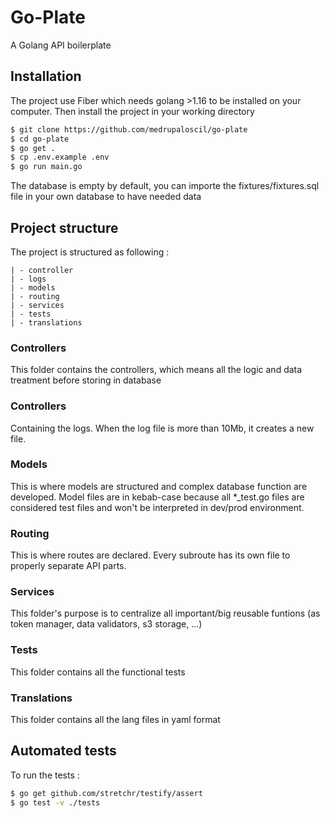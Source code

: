 
# Go-Plate
A Golang API boilerplate

## Installation

The project use Fiber which needs golang >1.16 to be installed on your computer. Then install the project in your working directory

```bash
$ git clone https://github.com/medrupaloscil/go-plate
$ cd go-plate
$ go get .
$ cp .env.example .env
$ go run main.go
```
The database is empty by default, you can importe the fixtures/fixtures.sql file in your own database to have needed data

## Project structure

The project is structured as following :

```
| - controller
| - logs
| - models
| - routing
| - services
| - tests
| - translations
```

### Controllers

This folder contains the controllers, which means all the logic and data treatment before storing in database

### Controllers
Containing the logs. When the log file is more than 10Mb, it creates a new file.

### Models

This is where models are structured and complex database function are developed.
Model files are in kebab-case because all *_test.go files are considered test files and won't be interpreted in dev/prod environment.

### Routing

This is where routes are declared. Every subroute has its own file to properly separate API parts.

### Services

This folder's purpose is to centralize all important/big reusable funtions (as token manager, data validators, s3 storage, ...)

### Tests

This folder contains all the functional tests

### Translations

This folder contains all the lang files in yaml format

## Automated tests

To run the tests :

```bash
$ go get github.com/stretchr/testify/assert
$ go test -v ./tests
```